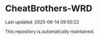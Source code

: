 # CheatBrothers-WRD

Last updated: 2025-06-14 09:50:22

This repository is automatically maintained.
